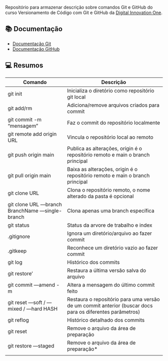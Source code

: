 Repositório para armazenar descrição sobre comandos Git e GitHub do curso Versionamento de Código com Git e GitHub da [Digital Innovation One](https://www.dio.me/).

## 📚 Documentação

- [Documentação Git](https://git-scm.com/doc)
- [Documentação GitHub](https://docs.github.com/)

## 💻 Resumos

| Comando | Descrição |
| --- | --- |
| git init | Inicializa o diretório como repositório git local |
| git add/rm <file> | Adiciona/remove arquivos criados para commit |
| git commit  -m “mensagem” | Faz o commit do repositório localmente |
| git remote add origin URL | Vincula o repositório local ao remoto |
| git push origin main | Publica as alterações, origin é o repositório remoto e main o branch principal |
| git pull origin main | Baixa as alterações, origin é o repositório remoto e main o branch principal |
| git clone URL <nome da pasta> | Clona o repositório remoto, o nome alterado da pasta é opcional |
| git clone URL  —branch BranchName —single-branch | Clona apenas uma branch específica |
| git status | Status da arvore de trabalho e index |
| .gitignore | Ignora um diretório/arquivo ao fazer commit |
| .gitkeep | Reconhece um diretório vazio ao fazer commit |
| git log | Histórico dos commits |
| git restore’ | Restaura a última versão salva do arquivo |
| git commit —amend -m | Altera a mensagem do último commit feito |
| git reset —soft / —mixed / —hard HASH | Restaura o repositório para uma versão de um commit anterior (buscar docs para os diferentes parâmetros) |
| git reflog | Histórico detalhado dos commits |
| git reset <file> | Remove o arquivo da área de preparação |
| git restore —staged <file> | Remove o arquivo da área de preparação* |
|  |  |